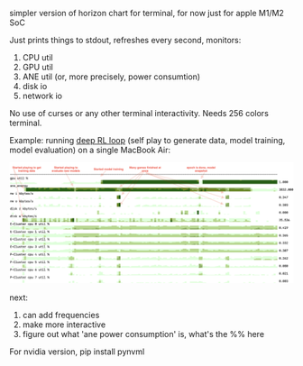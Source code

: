 simpler version of horizon chart for terminal, for now just for apple M1/M2 SoC 

Just prints things to stdout, refreshes every second, monitors:
1. CPU util
2. GPU util
3. ANE util (or, more precisely, power consumtion)
4. disk io
5. network io

No use of curses or any other terminal interactivity. Needs 256 colors terminal.

Example: running [deep RL loop](https://github.com/okuvshynov/rlscout) (self play to generate data, model training, model evaluation) on a single MacBook Air:

![Deep Rl horizon chart here](static/DeepRL_example.png)

next:
1. can add frequencies
2. make more interactive
3. figure out what 'ane power consumption' is, what's the %% here


For nvidia version, pip install pynvml

